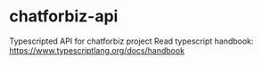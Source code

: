 # chatforbiz-api
Typescripted API for chatforbiz project
Read typescript handbook: https://www.typescriptlang.org/docs/handbook
